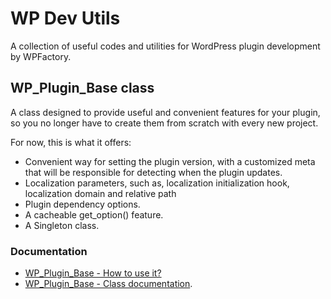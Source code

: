# WP Dev Utils 

A collection of useful codes and utilities for WordPress plugin development by WPFactory.

## WP_Plugin_Base class
A class designed to provide useful and convenient features for your plugin, so you no longer have to create them from scratch with every new project.

For now, this is what it offers:
- Convenient way for setting the plugin version, with a customized meta that will be responsible for detecting when the plugin updates.
- Localization parameters, such as, localization initialization hook, localization domain and relative path
- Plugin dependency options.
- A cacheable get_option() feature.
- A Singleton class.

### Documentation
* [WP_Plugin_Base - How to use it?](https://github.com/wpcodefactory/wp-dev-utils/wiki/WP_Plugin_Base-%E2%80%90-How-to-use-it%3F)
* [WP_Plugin_Base - Class documentation](https://github.com/wpcodefactory/wp-dev-utils/wiki/WP_Plugin_Base-%E2%80%90-Class-documentation).

